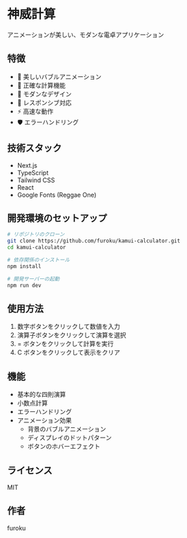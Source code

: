 # 神威計算

アニメーションが美しい、モダンな電卓アプリケーション

## 特徴

- 💫 美しいバブルアニメーション
- 🧮 正確な計算機能
- 🎨 モダンなデザイン
- 📱 レスポンシブ対応
- ⚡ 高速な動作
- 🛡️ エラーハンドリング

## 技術スタック

- Next.js
- TypeScript
- Tailwind CSS
- React
- Google Fonts (Reggae One)

## 開発環境のセットアップ

```bash
# リポジトリのクローン
git clone https://github.com/furoku/kamui-calculator.git
cd kamui-calculator

# 依存関係のインストール
npm install

# 開発サーバーの起動
npm run dev
```

## 使用方法

1. 数字ボタンをクリックして数値を入力
2. 演算子ボタンをクリックして演算を選択
3. = ボタンをクリックして計算を実行
4. C ボタンをクリックして表示をクリア

## 機能

- 基本的な四則演算
- 小数点計算
- エラーハンドリング
- アニメーション効果
  - 背景のバブルアニメーション
  - ディスプレイのドットパターン
  - ボタンのホバーエフェクト

## ライセンス

MIT

## 作者

furoku
